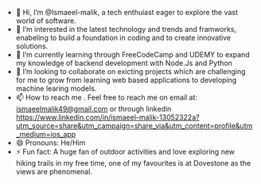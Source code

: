 - 👋 Hi, I’m @Ismaeel-malik, a tech enthuiast eager to explore the vast world of software.
- 👀 I’m interested in the latest technology and trends and framworks, enabeling to build a foundation in coding and to create innovative solutions.
- 🌱 I’m currently learning through FreeCodeCamp and UDEMY to expand my knowledge of backend development with Node.Js and Python
- 💞️ I’m looking to collaborate on exicting projects which are challenging for me to grow from learning web based applications to developing machine learing models.
- 📫 How to reach me . Feel free to reach me on email at: ismaeelmalik49@gmail.com or through linkedin https://www.linkedin.com/in/ismaeel-malik-13052322a?utm_source=share&utm_campaign=share_via&utm_content=profile&utm_medium=ios_app
- 😄 Pronouns: He/Him
- ⚡ Fun fact: A huge fan of outdoor activities and love exploring new hiking trails in my free time, one of my favourites is at Dovestone as the views are phenomenal.
<!---
Ismaeel-malik/Ismaeel-malik is a ✨ special ✨ repository because its `README.md` (this file) appears on your GitHub profile.
You can click the Preview link to take a look at your changes.
--->
